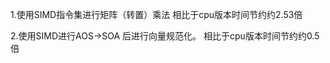 



1.使用SIMD指令集进行矩阵（转置）乘法
  相比于cpu版本时间节约约2.53倍


2.使用SIMD进行AOS->SOA
  后进行向量规范化。
  相比于cpu版本时间节约约0.5倍
